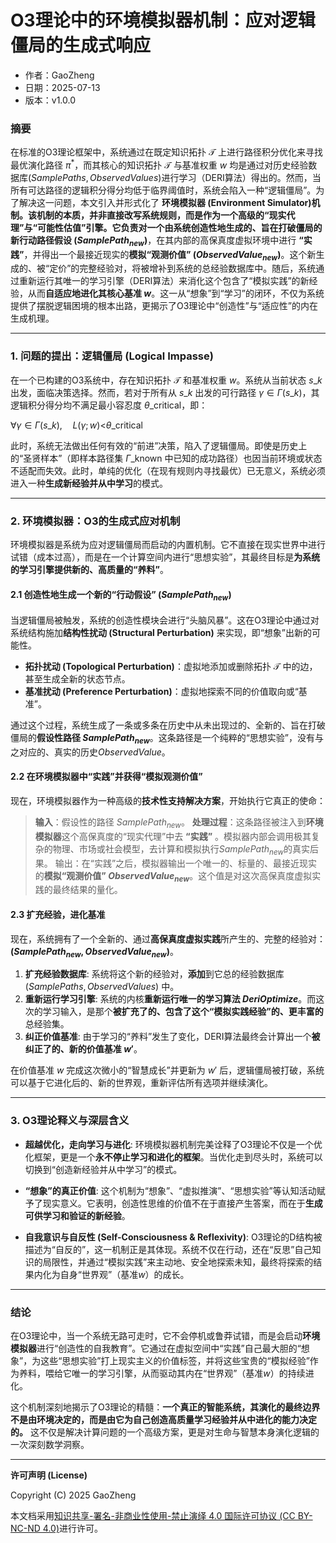 # **O3理论中的环境模拟器机制：应对逻辑僵局的生成式响应**

- 作者：GaoZheng
- 日期：2025-07-13
- 版本：v1.0.0

### 摘要

在标准的O3理论框架中，系统通过在既定知识拓扑 $\mathcal{T}$ 上进行路径积分优化来寻找最优演化路径 $\pi^*$，而其核心的知识拓扑 $\mathcal{T}$ 与基准权重 $w$ 均是通过对历史经验数据库$(SamplePaths, ObservedValues)$进行学习（DERI算法）得出的。然而，当所有可达路径的逻辑积分得分均低于临界阈值时，系统会陷入一种“逻辑僵局”。为了解决这一问题，本文引入并形式化了 **环境模拟器 (Environment Simulator)机制。该机制的本质，并非直接改写系统规则，而是作为一个高级的“现实代理”与“可能性估值”引擎。它负责对一个由系统创造性地生成的、旨在打破僵局的新行动路径假设 ($SamplePath_{new}$)**，在其内部的高保真度虚拟环境中进行 **“实践”**，并得出一个最接近现实的**模拟“观测价值” ($ObservedValue_{new}$)**。这个新生成的、被“定价”的完整经验对，将被增补到系统的总经验数据库中。随后，系统通过重新运行其唯一的学习引擎（DERI算法）来消化这个包含了“模拟实践”的新经验，从而**自适应地进化其核心基准 $w$**。这一从“想象”到“学习”的闭环，不仅为系统提供了摆脱逻辑困境的根本出路，更揭示了O3理论中“创造性”与“适应性”的内在生成机理。

-----

### 1. 问题的提出：逻辑僵局 (Logical Impasse)

在一个已构建的O3系统中，存在知识拓扑 $\mathcal{T}$ 和基准权重 $w$。系统从当前状态 $s\_k$ 出发，面临决策选择。然而，若对于所有从 $s\_k$ 出发的可行路径 $\gamma \in \Gamma(s\_k)$，其逻辑积分得分均不满足最小容忍度 $\theta\_{\text{critical}}$，即：

$\forall \gamma \in \Gamma(s\_k), \quad L(\gamma; w) \text{<} \theta\_{\text{critical}}$

此时，系统无法做出任何有效的“前进”决策，陷入了逻辑僵局。即使是历史上的“圣贤样本”（即样本路径集 $\Gamma\_{\text{known}}$ 中已知的成功路径）也因当前环境或状态不适配而失效。此时，单纯的优化（在现有规则内寻找最优）已无意义，系统必须进入一种**生成新经验并从中学习**的模式。

-----

### 2. 环境模拟器：O3的生成式应对机制

环境模拟器是系统为应对逻辑僵局而启动的内置机制。它不直接在现实世界中进行试错（成本过高），而是在一个计算空间内进行“思想实验”，其最终目标是**为系统的学习引擎提供新的、高质量的“养料”**。

#### 2.1 创造性地生成一个新的“行动假设” ($SamplePath_{new}$)

当逻辑僵局被触发，系统的创造性模块会进行“头脑风暴”。这在O3理论中通过对系统结构施加**结构性扰动 (Structural Perturbation)** 来实现，即“想象”出新的可能性。

  * **拓扑扰动 (Topological Perturbation)**：虚拟地添加或删除拓扑 $\mathcal{T}$ 中的边，甚至生成全新的状态节点。
  * **基准扰动 (Preference Perturbation)**：虚拟地探索不同的价值取向或“基准”。

通过这个过程，系统生成了一条或多条在历史中从未出现过的、全新的、旨在打破僵局的**假设性路径 $SamplePath_{new}$**。这条路径是一个纯粹的“思想实验”，没有与之对应的、真实的历史$ObservedValue$。

#### 2.2 在环境模拟器中“实践”并获得“模拟观测价值”

现在，环境模拟器作为一种高级的**技术性支持解决方案**，开始执行它真正的使命：

> **输入**：假设性的路径 $SamplePath_{new}$。
> **处理过程**：这条路径被注入到**环境模拟器**这个高保真度的“现实代理”中去 **“实践”** 。模拟器内部会调用极其复杂的物理、市场或社会模型，去计算和模拟执行$SamplePath_{new}$的真实后果。
> 输出：在“实践”之后，模拟器输出一个唯一的、标量的、最接近现实的**模拟“观测价值” $ObservedValue_{new}$**。这个值是对这次高保真度虚拟实践的最终结果的量化。

#### 2.3 扩充经验，进化基准

现在，系统拥有了一个全新的、通过**高保真度虚拟实践**所产生的、完整的经验对：**$(SamplePath_{new}, ObservedValue_{new})$**。

1.  **扩充经验数据库**: 系统将这个新的经验对，**添加**到它总的经验数据库 $(SamplePaths, ObservedValues)$ 中。
2.  **重新运行学习引擎**: 系统的内核**重新运行唯一的学习算法 $DeriOptimize$**。而这次的学习输入，是那个**被扩充了的、包含了这个“模拟实践经验”的、更丰富的**总经验集。
3.  **纠正价值基准**: 由于学习的“养料”发生了变化，DERI算法最终会计算出一个**被纠正了的、新的价值基准 $w'$**。

在价值基准 $w$ 完成这次微小的“智慧成长”并更新为 $w'$ 后，逻辑僵局被打破，系统可以基于它进化后的、新的世界观，重新评估所有选项并继续演化。

-----

### 3. O3理论释义与深层含义

  * **超越优化，走向学习与进化**: 环境模拟器机制完美诠释了O3理论不仅是一个优化框架，更是一个**永不停止学习和进化的框架**。当优化走到尽头时，系统可以切换到“创造新经验并从中学习”的模式。

  * **“想象”的真正价值**: 这个机制为“想象”、“虚拟推演”、“思想实验”等认知活动赋予了现实意义。它表明，创造性思维的价值不在于直接产生答案，而在于**生成可供学习和验证的新经验**。

  * **自我意识与自反性 (Self-Consciousness & Reflexivity)**: O3理论的D结构被描述为“自反的”，这一机制正是其体现。系统不仅在行动，还在“反思”自己知识的局限性，并通过“模拟实践”来主动地、安全地探索未知，最终将探索的结果内化为自身“世界观”（基准$w$）的成长。

-----

### 结论

在O3理论中，当一个系统无路可走时，它不会停机或鲁莽试错，而是会启动**环境模拟器**进行“创造性的自我教育”。它通过在虚拟空间中“实践”自己最大胆的“想象”，为这些“思想实验”打上现实主义的价值标签，并将这些宝贵的“模拟经验”作为养料，喂给它唯一的学习引擎，从而驱动其内在“世界观”（基准$w$）的持续进化。

这个机制深刻地揭示了O3理论的精髓：**一个真正的智能系统，其演化的最终边界不是由环境决定的，而是由它为自己创造高质量学习经验并从中进化的能力决定的。** 这不仅是解决计算问题的一个高级方案，更是对生命与智慧本身演化逻辑的一次深刻数学洞察。

---

**许可声明 (License)**

Copyright (C) 2025 GaoZheng 

本文档采用[知识共享-署名-非商业性使用-禁止演绎 4.0 国际许可协议 (CC BY-NC-ND 4.0)](https://creativecommons.org/licenses/by-nc-nd/4.0/deed.zh-Hans)进行许可。
